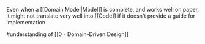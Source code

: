 Even when a [[Domain Model|Model]] is complete, and works well on paper, it might not translate very well into [[Code]] if it doesn't provide a guide for implementation

#understanding  of [[0 - Domain-Driven Design]]
